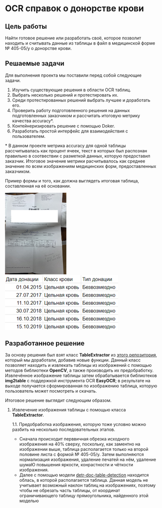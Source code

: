 # OCR справок о донорстве крови

## Цель работы
Найти готовое решение или разработать своё, которое позволит находить и считывать данные из таблицы в файл в медицинской форме № 405-05/у о донорстве крови.

## Решаемые задачи
Для выполнения проекта мы поставили перед собой следующие задачи.
1. Изучить существующие решения в области OCR таблиц.
2. Выбрать несколько решений и протестировать их.
3. Среди протестированных решений выбрать лучшее и доработать его.
4. Проверить работу подготовленного решения на данных подготовленных заказчиком и рассчитать итоговую метрику качества accuracy*.
5. Контейнеризировать решение с помощью Doker.
6. Разработать простой интерфейс для взаимодействия с пользователем.

\* В данном проекте метрика accuracy для одной таблицы рассчитывалась как процент ячеек, текст в которых был распознан правильно в соотвествии с разметкой данных, которую предоставил заказчик. Итоговое значение метрики расчитывалось как среднее значение по всем изображениям медицинских форм, предоставленных заказчиком.

Пример формы и того, как должна выглядеть итоговая таблица, составленная на её основании.

<img src="https://github.com/olga-khrushcheva/DonorSearch/blob/master/images/Example_form_405-05.jpg" height=40% width=40%>

<img src="https://github.com/olga-khrushcheva/DonorSearch/blob/master/images/Example_of_recognized_table.png">

## Разработанное решение
За основу решения был взят класс **TableExtractor** из [этого репозитория](https://github.com/livefiredev/ocr-extract-table-from-image-python), который мы доработали, добавив новые функции. Данный класс позволяет находить и извлекать таблицы из изображений с помощью методов библиотеки **OpenCV**, а также производить их предобработку. Извлечённое изображение таблицы затем обрабатывается библиотеков **img2table** с поддержкой инструмента OCR **EasyOCR**; в результате на выходе получается сформированная по изображению таблица, которую пользователь может посмотреть и скачать.

Итоговое решение выглядит следующим образом.
1.  Извлечение изображения таблицы с помощью класса **TableExtractor**.

    1.1. Предобработка изображения, которую тоже условно можно разбить на несколько последовательных этапов.
    * Сначала происходит перввичная обрезка исходного изображения на 40% сверху, поскольку, как заментно на изображении выше, таблица располагается только на второй половине листа с формой № 405-05/у. Затем выполняются нормализация изображения, удаление печатей на нём, удаление шумаЮ повышения яркости, конрастности и чёткости изображения.
    * Далее с помощью модели [detr-doc-table-detection](https://huggingface.co/TahaDouaji/detr-doc-table-detection) находится облась, в которой располагается таблица. Данная модель не учитывает возможный наклон таблиц на изображениях, поэтому чтобы не обрезать часть таблицы, от координат ограничивающего таблицу прямоугольника, найденного этой моделью
